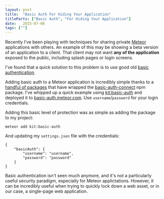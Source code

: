 ```yaml
---
layout: post
title:  "Basic Auth For Hiding Your Application"
titleParts: ["Basic Auth", "For Hiding Your Application"]
date:   2015-07-06
tags: [""]
---
```


Recently I’ve been playing with techniques for sharing private [Meteor](https://www.meteor.com/) applications with others. An example of this may be showing a beta version of an application to a client. That client may not want __any of the application__ exposed to the public, including splash pages or login screens.

I've found that a quick solution to this problem is to use good old [basic authentication](https://en.wikipedia.org/wiki/Basic_access_authentication).

Adding basic auth to a Meteor application is incredibly simple thanks to a [handful of packages](https://atmospherejs.com/?q=basic-auth) that have wrapped the [basic-auth-connect](https://www.npmjs.com/package/basic-auth-connect) npm package. I’ve whipped up a quick example using [kit:basic-auth](https://atmospherejs.com/kit/basic-auth) and deployed it to [basic-auth.meteor.com](http://basic-auth.meteor.com/). Use <code class="language-*">username</code>/<code class="language-*">password</code> for your login credentials.

Adding this basic level of protection was as simple as adding the package to my project:

<pre class="language-bash"><code class="language-bash">meteor add kit:basic-auth
</code></pre>

And updating my <code class="language-bash">settings.json</code> file with the credentials:

<pre class="language-javascript"><code class="language-javascript">{
    "basicAuth": {
        "username": "username",
        "password": "password"
    }
}
</code></pre>

Basic authentication isn't seen much anymore, and it's not a particularly useful security paradigm, especially for Meteor applictations. However, it can be incredibly useful when trying to quickly lock down a web asset, or in our case, a single-page web application.